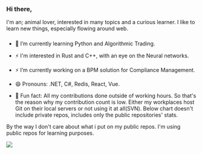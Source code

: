 ### Hi there, 
I'm an; animal lover,
interested in many topics and a curious learner. 
I like to learn new things, especially flowing around web.
<!--

#I’m currently working on a CRM+ERP system(React+Laravel+MaterialUI), and a book management system(React+.NETCoreAPI+AntDesign), all outside of work.
**kubila/kubila** is a ✨ _special_ ✨ repository because its `README.md` (this file) appears on your GitHub profile.

Here are some ideas to get you started:

- 🌱 I’m currently learning ...
- 👯 I’m looking to collaborate on ...
- 🤔 I’m looking for help with ...
- 💬 Ask me about ...
- 📫 How to reach me: ...
- 😄 Pronouns: ...
-->
 
###
 - 🌱 I’m currently learning Python and Algorithmic Trading.
 
 - ⚡ I'm interested in Rust and C++, with an eye on the Neural networks.  

 - ⚡ I’m currently working on a BPM solution for Compliance Management.
 
 - 😄 Pronouns: .NET, C#, Redis, React, Vue.

 - 🤔 Fun fact: All my contributions done outside of working hours. So that's the reason why my contribution count is low. Either my workplaces host Git on their local servers or not using it at all(SVN). Below chart doesn't include private repos, includes only the public repositories' stats.
  
  By the way I don't care about what i put on my public repos. I'm using public repos for learning purposes.
  
  <a href="https://github.com/kubila">
  <img align="center" src="https://github-readme-stats.vercel.app/api/top-langs/?username=kubila&count_private=false&layout=compact&show_icons=true&theme=vue" />
</a>
<!--
<a href="https://github.com/kubila">
  <img align="center" src="https://github-readme-stats.vercel.app/api?username=kubila&count_private=true" /> 
</a>-->
